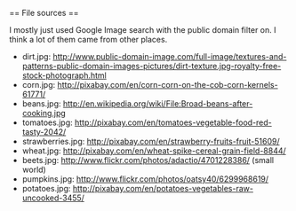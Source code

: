 == File sources ==

I mostly just used Google Image search with the public domain filter
on. I think a lot of them came from other places.

* dirt.jpg: http://www.public-domain-image.com/full-image/textures-and-patterns-public-domain-images-pictures/dirt-texture.jpg-royalty-free-stock-photograph.html
* corn.jpg: http://pixabay.com/en/corn-corn-on-the-cob-corn-kernels-61771/
* beans.jpg: http://en.wikipedia.org/wiki/File:Broad-beans-after-cooking.jpg
* tomatoes.jpg: http://pixabay.com/en/tomatoes-vegetable-food-red-tasty-2042/
* strawberries.jpg: http://pixabay.com/en/strawberry-fruits-fruit-51609/
* wheat.jpg: http://pixabay.com/en/wheat-spike-cereal-grain-field-8844/
* beets.jpg: http://www.flickr.com/photos/adactio/4701228386/ (small world)
* pumpkins.jpg: http://www.flickr.com/photos/oatsy40/6299968619/
* potatoes.jpg: http://pixabay.com/en/potatoes-vegetables-raw-uncooked-3455/
